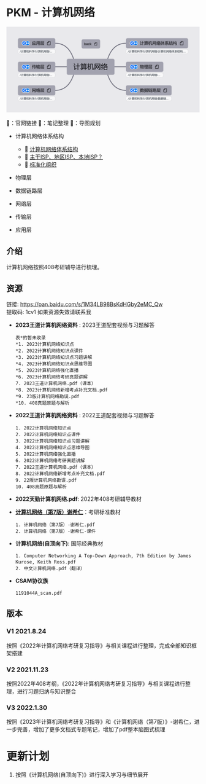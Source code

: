 # PKM - 计算机网络 
![计算机网络导图概览](./resources/计算机网络.png)

 🍔：官网链接	🧊：笔记整理	🥑：导图规划

* 计算机网络体系结构
  * 🥑 [计算机网络体系结构](./计算机网络体系结构.xmind)
  * 🧊 [主干ISP、地区ISP、本地ISP？](./notes/计算机网络体系结构/主干ISP、地区ISP、本地ISP？.md)
  * 🧊 [标准化组织](./notes/标准化组织.md)

* 物理层
* 数据链路层
* 网络层
* 传输层
* 应用层

## 介绍

计算机网络按照408考研辅导进行梳理。
## 资源
链接: https://pan.baidu.com/s/1M34LB98BsKdHGby2eMC_Qw  
提取码: 1cv1  如果资源失效请联系我

* __2023王道计算机网络资料__ : 2023王道配套视频与习题解答

  ```
  表*的暂未收录
  *1. 2023计算机网络知识点
  *2. 2022计算机网络知识点课件
  *3. 2023计算机网络知识点习题讲解
  *4. 2023计算机网络知识点思维导图
  *5. 2023计算机网络强化直播
  *6. 2023计算机网络考研真题讲解
  7. 2023王道计算机网络.pdf（课本）
  *8. 2023计算机网络新增考点补充文档.pdf
  *9. 23版计算机网络勘误.pdf
  *10. 408真题原题与解析
  ```

* __2022王道计算机网络资料__ : 2022王道配套视频与习题解答

  ```
  1. 2022计算机网络知识点
  2. 2022计算机网络知识点课件
  3. 2022计算机网络知识点习题讲解
  4. 2022计算机网络知识点思维导图
  5. 2022计算机网络强化直播
  6. 2022计算机网络考研真题讲解
  7. 2022王道计算机网络.pdf（课本）
  8. 2022计算机网络新增考点补充文档.pdf
  9. 22版计算机网络勘误.pdf
  10. 408真题原题与解析
  ```

* __2022天勤计算机网络.pdf__: 2022年408考研辅导教材  

* [**计算机网络（第7版）谢希仁**](http://yx.51zhy.cn/mtrcsRes/phei_cnetwork.jsp)：考研标准教材

  ```
  1. 计算机网络（第7版）-谢希仁.pdf
  2. 计算机网络（第7版）-谢希仁-课件
  ```

* __计算机网络(自顶向下)__: 国际经典教材

  ```
  1. Computer Networking A Top-Down Approach, 7th Edition by James Kurose, Keith Ross.pdf
  2. 中文计算机网络.pdf（翻译）
  ```

* __CSAM协议族__

  ```
  1191044A_scan.pdf
  ```

## 版本
### V1 2021.8.24
按照《2022年计算机网络考研复习指导》与相关课程进行整理，完成全部知识框架搭建  
### V2 2021.11.23
按照2022年408考纲，《2022年计算机网络考研复习指导》与相关课程进行整理，进行习题归纳与知识整合  

### V3 2022.1.30

按照《2023年计算机网络考研复习指导》和《计算机网络（第7版）》-谢希仁，进一步完善，增加了更多文档式专题笔记，增加了pdf整本脑图式梳理



# 更新计划

1. 按照《计算机网络(自顶向下)》进行深入学习与细节展开